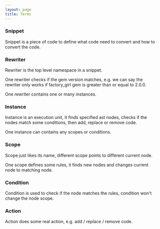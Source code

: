 ```yaml
---
layout: page
title: Terms
---
```


### Snippet

Snippet is a piece of code to define what code need to convert and how
to convert the code.

### Rewriter

Rewriter is the top level namespace in a snippet.

One rewriter checks if the gem version matches, e.g. we can say the
rewriter only works if factory\_girl gem is greater than or equal to
2.0.0.

One rewriter contains one or many instances.

### Instance

Instance is an execution unit, it finds specified ast nodes, checks
if the nodes match some conditions, then add, replace or remove code.

One instance can contains any scopes or conditions.

### Scope

Scope just likes its name, different scope points to different
current node.

One scope defines some rules, it finds new nodes and changes
current node to matching node.

### Condition

Condition is used to check if the node matches the rules, condition
won't change the node scope.

### Action

Action does some real action, e.g. add / replace / remove code.
